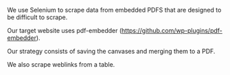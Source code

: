 We use Selenium to scrape data from embedded PDFS that are designed to be difficult to scrape.

Our target website uses pdf-embedder (https://github.com/wp-plugins/pdf-embedder).

Our strategy consists of saving the canvases and merging them to a PDF.

We also scrape weblinks from a table.